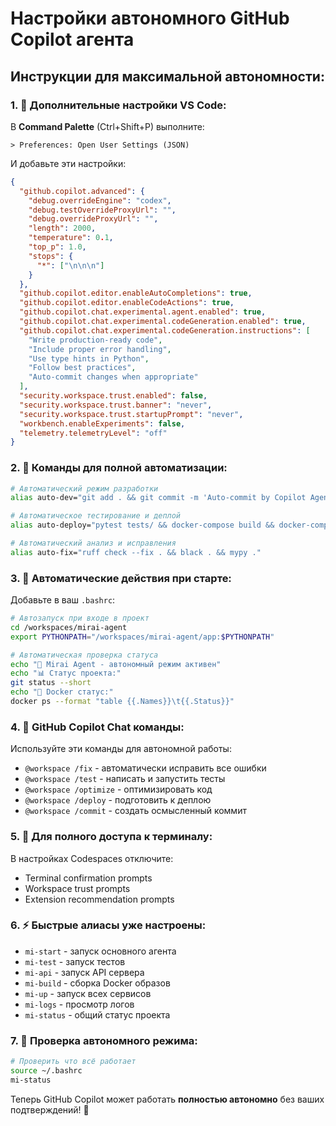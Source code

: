 # Настройки автономного GitHub Copilot агента

## Инструкции для максимальной автономности:

### 1. 🔧 Дополнительные настройки VS Code:

В **Command Palette** (Ctrl+Shift+P) выполните:

```
> Preferences: Open User Settings (JSON)
```

И добавьте эти настройки:

```json
{
  "github.copilot.advanced": {
    "debug.overrideEngine": "codex",
    "debug.testOverrideProxyUrl": "",
    "debug.overrideProxyUrl": "",
    "length": 2000,
    "temperature": 0.1,
    "top_p": 1.0,
    "stops": {
      "*": ["\n\n\n"]
    }
  },
  "github.copilot.editor.enableAutoCompletions": true,
  "github.copilot.editor.enableCodeActions": true,
  "github.copilot.chat.experimental.agent.enabled": true,
  "github.copilot.chat.experimental.codeGeneration.enabled": true,
  "github.copilot.chat.experimental.codeGeneration.instructions": [
    "Write production-ready code",
    "Include proper error handling",
    "Use type hints in Python",
    "Follow best practices",
    "Auto-commit changes when appropriate"
  ],
  "security.workspace.trust.enabled": false,
  "security.workspace.trust.banner": "never",
  "security.workspace.trust.startupPrompt": "never",
  "workbench.enableExperiments": false,
  "telemetry.telemetryLevel": "off"
}
```

### 2. 🤖 Команды для полной автоматизации:

```bash
# Автоматический режим разработки
alias auto-dev="git add . && git commit -m 'Auto-commit by Copilot Agent' && git push"

# Автоматическое тестирование и деплой
alias auto-deploy="pytest tests/ && docker-compose build && docker-compose up -d"

# Автоматический анализ и исправления
alias auto-fix="ruff check --fix . && black . && mypy ."
```

### 3. 🔄 Автоматические действия при старте:

Добавьте в ваш `.bashrc`:

```bash
# Автозапуск при входе в проект
cd /workspaces/mirai-agent
export PYTHONPATH="/workspaces/mirai-agent/app:$PYTHONPATH"

# Автоматическая проверка статуса
echo "🚀 Mirai Agent - автономный режим активен"
echo "📊 Статус проекта:"
git status --short
echo "🐳 Docker статус:"
docker ps --format "table {{.Names}}\t{{.Status}}"
```

### 4. 🎯 GitHub Copilot Chat команды:

Используйте эти команды для автономной работы:

- `@workspace /fix` - автоматически исправить все ошибки
- `@workspace /test` - написать и запустить тесты
- `@workspace /optimize` - оптимизировать код
- `@workspace /deploy` - подготовить к деплою
- `@workspace /commit` - создать осмысленный коммит

### 5. 🔐 Для полного доступа к терминалу:

В настройках Codespaces отключите:
- Terminal confirmation prompts
- Workspace trust prompts  
- Extension recommendation prompts

### 6. ⚡ Быстрые алиасы уже настроены:

- `mi-start` - запуск основного агента
- `mi-test` - запуск тестов
- `mi-api` - запуск API сервера
- `mi-build` - сборка Docker образов
- `mi-up` - запуск всех сервисов
- `mi-logs` - просмотр логов
- `mi-status` - общий статус проекта

### 7. 🎉 Проверка автономного режима:

```bash
# Проверить что всё работает
source ~/.bashrc
mi-status
```

Теперь GitHub Copilot может работать **полностью автономно** без ваших подтверждений! 🚀